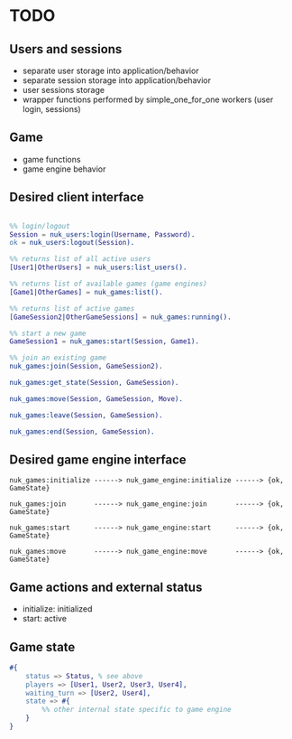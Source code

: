TODO
====

Users and sessions
------------------
- separate user storage into application/behavior
- separate session storage into application/behavior
- user sessions storage
- wrapper functions performed by simple_one_for_one workers (user login, sessions)

Game
----
- game functions
- game engine behavior


Desired client interface
------------------------
```erlang

%% login/logout
Session = nuk_users:login(Username, Password).
ok = nuk_users:logout(Session).

%% returns list of all active users
[User1|OtherUsers] = nuk_users:list_users().

%% returns list of available games (game engines)
[Game1|OtherGames] = nuk_games:list().

%% returns list of active games
[GameSession2|OtherGameSessions] = nuk_games:running().

%% start a new game
GameSession1 = nuk_games:start(Session, Game1).

%% join an existing game
nuk_games:join(Session, GameSession2).

nuk_games:get_state(Session, GameSession).

nuk_games:move(Session, GameSession, Move).

nuk_games:leave(Session, GameSession).

nuk_games:end(Session, GameSession).
```

Desired game engine interface
-----------------------------
```
nuk_games:initialize ------> nuk_game_engine:initialize ------> {ok, GameState}

nuk_games:join       ------> nuk_game_engine:join       ------> {ok, GameState}

nuk_games:start      ------> nuk_game_engine:start      ------> {ok, GameState}

nuk_games:move       ------> nuk_game_engine:move       ------> {ok, GameState}

```

Game actions and external status
--------------------------------
- initialize: initialized
- start: active

Game state
----------
```erlang
#{
    status => Status, % see above
    players => [User1, User2, User3, User4],
    waiting_turn => [User2, User4],
    state => #{
        %% other internal state specific to game engine
    }
}
```
